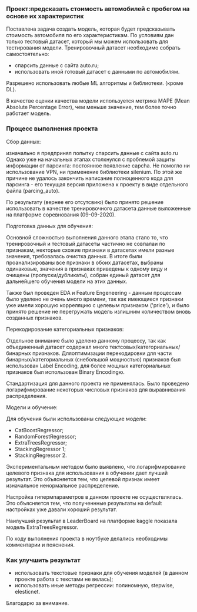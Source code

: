 ### Проект:предсказать стоимость автомобилей с пробегом на основе их характеристик

Поставлена задача создать модель, которая будет предсказывать стоимость автомобиля по его характеристикам. 
По условиям дан только тестовый датасет, который мы можем использовать для тестирования модели. Тренировочный датасет необходимо собрать самостоятельно:
- спарсить данные с сайта auto.ru;
- использовать иной готовый датасет с данными по автомобилям.

Разрешено использовать любые ML алгоритмы и библиотеки. (кроме DL).

В качестве оценки качества модели используется метрика МАРЕ (Mean Absolute Percentage Error), чем меньше значение, тем более точно работает модель.

### Процесс выполнения проекта
Сбор данных: 

изначально я предпринял попытку спарсить данные с сайта auto.ru Однако уже на начальных этапах столкнулся с проблемой защиты информации от парсинга: постоянное появление capcha. Не помогло ни использование VPN, ни применение библиотеки silenium. По этой же причине не удалось закончить написание полноценного кода для парсинга - его текущая версия приложена к проекту в виде отдельного файла (parcing_auto).

По результату (вернее его отсутсвию) было принято решение использовать в качестве тренировочного датасета данные выложенные на платформе соревнования (09-09-2020).

Подготовка данных для обучения:

Основной сложностью выполнения данного этапа стало то, что тренировочный и тестовый датасеты частично не совпалаи по признакам, некторые схожие признаки в датасетах имели разные значения, требовалась очистка данных. В итоге были проанализированы все признаки в обоих датасетах, выбраны одинаковые, значения в признаках приведены к одному виду и очищены (пропуски/дубликаты), собран единый датасет для дальнейшего обучения модели на этих данных.

Также был проведен EDA и Feature Engeneering - данным процессам было уделено не очень много времени, так как имеющиеся признаки уже имели хорошую корреляцию с целевым признаком ('price'), и было принято решение не перегружать модель излишним количеством вновь созданных признаков.

Перекодирование категориальных признаков:

Отдельное внимание было уделено данному процессу, так как объединенный датасет содержал много тектсовых/категориальных/бинарных признаков. Дляоптимизации перекодировки для части бинарных/категориальных (снебольшой мощностью) признаков был использован Label Encoding, для более мощных категориальных признаков был использован Binary Encodingю.

Стандартизация для данного проекта не применялась. 
Было проведено логарифмирование некоторых числовых признаков для выравнивания распределения.

Модели и обучение:

Для обучения были использованы следующие модели:
- CatBoostRegressor;
- RandomForestRegressor;
- ExtraTreesRegressor;
- StackingRegressor 1;
- StackingRegressor 2.

Экспериментальным методом было выявлено, что логарифмирование целевого признака для использования в обучении дает лучший результат. Это объясняется тем, что целевой признак имеет изначальное ненормальное распределение.

Настройка гипермпараметров в данном проекте не осуществлялась. Это объясняется тем, что полученнные результаты на default настройках уже давали хороший результат. 

Наилучший результат в LeaderBoard на платформе kaggle показала модель ExtraTreesRegressor.

По ходу выполнения проекта в ноутбуке делались необходимы комментарии и пояснения.

### Как улучшить результат

- использовать текстовые признаки для обучения моделей (в данном проекте работа с текстами не велась);
- использовать иные методы регрессии: полиномную, stepwise, elesticnet.

Благодарю за внимание.




